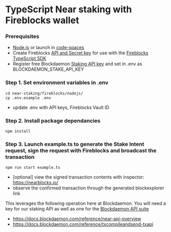 
# TypeScript Near staking with Fireblocks wallet


### Prerequisites
  - [Node.js](https://nodejs.org/en/download/package-manager) or launch in [code-spaces](https://codespaces.new/Blockdaemon/demo-buildervault-stakingAPI?quickstart=1)
  - Create Fireblocks [API and Secret key](https://developers.fireblocks.com/docs/manage-api-keys) for use with the [Fireblocks TypeScript SDK](https://github.com/fireblocks/ts-sdk)
  - Register free Blockdaemon [Staking API key](https://docs.blockdaemon.com/reference/get-started-staking-api#step-1-sign-up-for-an-api-key) and set in .env as BLOCKDAEMON_STAKE_API_KEY


### Step 1. Set environment variables in .env
```shell
cd near-staking/fireblocks/nodejs/
cp .env.example .env
```
- update .env with API keys, Fireblocks Vault ID

### Step 2. Install package dependancies
```shell
npm install
```

### Step 3. Launch example.ts to generate the Stake Intent request, sign the request with Fireblocks and broadcast the transaction
```shell
npm run start example.ts
```
- [optional] view the signed transaction contents with inspector: https://nearblocks.io/
- observe the confirmed transaction through the generated blockexplorer link


This leverages the following operation here at Blockdaemon. You will need a key for our staking API as well as one for the [Blockdaemon API suite](https://docs.blockdaemon.com/docs/quick-start-blockdaemon-api-suite)
- https://docs.blockdaemon.com/reference/near-api-overview
- https://docs.blockdaemon.com/reference/txcompileandsend-txapi
